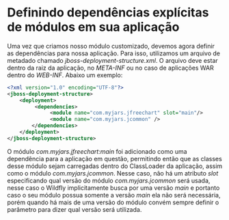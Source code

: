 # Definindo dependências explícitas de módulos em sua aplicação
Uma vez que criamos nosso módulo customizado, devemos agora definir as dependências para nossa aplicação. Para isso, utilizamos um arquivo de metadado chamado *jboss-deployment-structure.xml*. O arquivo deve estar dentro da raiz da aplicação, no *META-INF* ou no caso de aplicações WAR dentro do *WEB-INF*. Abaixo um exemplo:
```xml
<?xml version="1.0" encoding="UTF-8"?>  
<jboss-deployment-structure>  
    <deployment>  
         <dependencies>  
              <module name="com.myjars.jfreechart" slot="main"/> 
              <module name="com.myjars.jcommon" />
        </dependencies>  
    </deployment>  
</jboss-deployment-structure> 
```
O módulo *com.myjars.jfreechart:main* foi adicionado como uma dependência para a aplicação
em questão, permitindo então que as classes desse módulo sejam carregadas dentro do ClassLoader
da aplicação, assim como o módulo *com.myjars.jcommon*. Nesse caso, não há um atributo *slot*
especificando qual versão do módulo *com.myjars.jcommon* será usada, nesse caso o Wildfly
implicitamente busca por uma versão *main* e portanto caso o seu módulo possua somente a versão
*main* ela não será necessária, porém quando há mais de uma versão do módulo convém sempre 
definir o parâmetro para dizer qual versão será utilizada.